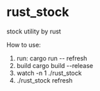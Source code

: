 # rust_stock
stock utility by rust

How to use:
1. run: cargo run -- refresh
2. build cargo build --release
3. watch -n 1 ./rust_stock
4. ./rust_stock refresh
